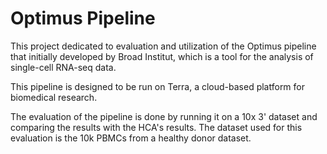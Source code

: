 # Optimus Pipeline

This project dedicated to evaluation and utilization of the Optimus pipeline that initially developed by Broad Institut, which is a tool for the analysis of single-cell RNA-seq data. 

This pipeline is designed to be run on Terra, a cloud-based platform for biomedical research.

The evaluation of the pipeline is done by running it on a 10x 3' dataset and comparing the results with the HCA's results. The dataset used for this evaluation is the 10k PBMCs from a healthy donor dataset.